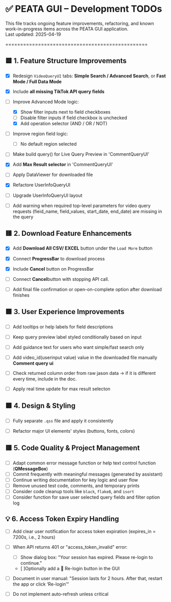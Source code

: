 # ✅ PEATA GUI – Development TODOs

This file tracks ongoing feature improvements, refactoring, and known work-in-progress items across the PEATA GUI application.  
Last updated: 2025-04-19

================================================

## 🟦 1. Feature Structure Improvements

- [x] Redesign `VideoQueryUI` tabs: **Simple Search / Advanced Search**, or **Fast Mode / Full Data Mode**
- [x] Include **all missing TikTok API query fields**
- [ ] Improve Advanced Mode logic:
  - [x] Show filter inputs next to field checkboxes
  - [ ] Disable filter inputs if field checkbox is unchecked
  - [x] Add operation selector (AND / OR / NOT)
- [ ] Improve region field logic:
  - [ ] No default region selected
- [ ] Make build query() for Live Query Preview in 'CommentQueryUI' 
- [x] Add **Max Result selector** in 'CommentQueryUI'
- [ ] Apply DataViewer for downloaded file
- [x] Refactore UserInfoQueryUI
- [ ] Upgrade UserInfoQueryUI layout
- [ ] Add warning when required top-level parameters for video query requests (fieid_name, field_values, start_date, end_date) are missing in the query



## 🟨 2. Download Feature Enhancements

- [x] Add **Download All CSV/ EXCEL** button under the `Load More` button
- [x] Connect **ProgressBar** to download process
- [x] Include **Cancel** button on ProgressBar
- [ ] Connect **Cancel**button with stopping API call.
- [ ] Add final file confirmation or open-on-complete option after download finishes



## 🟩 3. User Experience Improvements

- [ ] Add tooltips or help labels for field descriptions
- [ ] Keep query preview label styled conditionally based on input
- [ ] Add guidance text for users who want simple/fast search only
- [ ] Add video_id(userinput value) value in the downloaded file manually **Comment query ui**
- [ ] Check returned column order from raw jason data -> if it is different every time, include in the doc.
- [ ] Apply real time update for max result selecton 


## 🟪 4. Design & Styling

- [ ] Fully separate `.qss` file and apply it consistently
- [ ] Refactor major UI elements' styles (buttons, fonts, colors)



## 🟥 5. Code Quality & Project Management

- [ ] Adapt common error message function or help text control function (**QMessageBox**)
- [ ] Commit frequently with meaningful messages (generated by assistant)
- [ ] Continue writing documentation for key logic and user flow
- [ ] Remove unused test code, comments, and temporary prints
- [ ] Consider code cleanup tools like `black`, `flake8`, and `isort`
- [ ] Consider function for save user selected query fields and filter option log

## 💡 6. Access Token Expiry Handling
- [ ] Add clear user notification for access token expiration (expires_in = 7200s, i.e., 2 hours)

- [ ] When API returns 401 or "access_token_invalid" error:

    - [ ] Show dialog box: "Your session has expired. Please re-login to continue."

    - [ ]Optionally add a 🔐 Re-login button in the GUI

- [ ] Document in user manual: "Session lasts for 2 hours. After that, restart the app or click ‘Re-login’"

- [ ] Do not implement auto-refresh unless critical 
